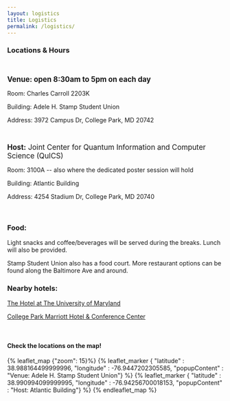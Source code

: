 ```yaml
---
layout: logistics
title: Logistics
permalink: /logistics/
---
```


### Locations & Hours

<br />

<big><b>Venue: open 8:30am to 5pm on each day </b></big>

Room: Charles Carroll 2203K

Building: Adele H. Stamp Student Union

Address: 3972 Campus Dr, College Park, MD 20742

<br />

<big><b>Host:</b> Joint Center for Quantum Information and Computer Science (QuICS)</big>

Room: 3100A  -- also where the dedicated poster session will hold 

Building: Atlantic Building

Address: 4254 Stadium Dr, College Park, MD 20740

<br />

### Food: 

Light snacks and coffee/beverages will be served during the breaks. Lunch will also be provided. 

Stamp Student Union also has a food court. More restaurant options can be found along the Baltimore Ave and around. 

### Nearby hotels: 

[The Hotel at The University of Maryland](https://www.thehotelumd.com/)

[College Park Marriott Hotel & Conference Center](https://www.marriott.com/en-us/hotels/wasum-college-park-marriott-hotel-and-conference-center/overview/)

<br />

#### Check the locations on the map!

{% leaflet_map {"zoom": 15}%}
        {% leaflet_marker { "latitude" : 38.988164499999996,
                       "longitude" : -76.9447202305585,
                       "popupContent" : "Venue: Adele H. Stamp Student Union"} %}
        {% leaflet_marker { "latitude" : 38.990994099999995,
                       "longitude" : -76.94256700018153,
                       "popupContent" : "Host: Atlantic Building"} %}
{% endleaflet_map %}
